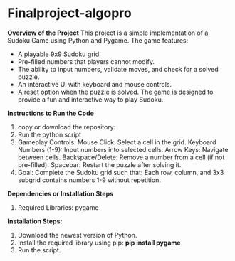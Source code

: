 # Finalproject-algopro

**Overview of the Project**
This project is a simple implementation of a Sudoku Game using Python and Pygame. The game features:
- A playable 9x9 Sudoku grid.
- Pre-filled numbers that players cannot modify.
- The ability to input numbers, validate moves, and check for a solved puzzle.
- An interactive UI with keyboard and mouse controls.
- A reset option when the puzzle is solved.
The game is designed to provide a fun and interactive way to play Sudoku.

**Instructions to Run the Code**
1. copy or download the repository:
2. Run the python script
3. Gameplay Controls:
  Mouse Click: Select a cell in the grid.
  Keyboard Numbers (1-9): Input numbers into selected cells.
  Arrow Keys: Navigate between cells.
  Backspace/Delete: Remove a number from a cell (if not pre-filled).
  Spacebar: Restart the puzzle after solving it.
4. Goal:
  Complete the Sudoku grid such that:
  Each row, column, and 3x3 subgrid contains numbers 1-9 without repetition.

**Dependencies or Installation Steps**
1. Required Libraries:
  pygame

**Installation Steps:**
1. Download the newest version of Python.
2. Install the required library using pip:
  **pip install pygame**
3. Run the script.





